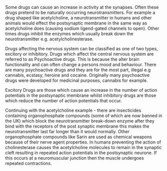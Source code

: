 Some drugs can cause an increase in activity at the synapses. Often these drugs pretend to be naturally occurring neurotransmitters. For example a drug shaped like acetylcholine, a neurotransmitter in humans and other animals would effect the postsynaptic membrane in the same way as acetylcholine does (causing sodium ligend-gated channels to open). Other times drugs inhibit the enzymes which usually break down the neurotransmitter e.g. acetylcholinesterase.

Drugs affecting the nervous system can be classified as one of two types, excitory or inhibitory. Drugs which affect the central nervous system are referred to as Psychoactive drugs. This is because the alter brain functionality and can often change a persons mood and behaviour. There are many psychoactive drugs and they are for the most part, illegal e.g cannabis, ecstasy, heroine and cocaine. Originally many psychoactive drugs were developed for medicinal purposes, cannabis for example.

Excitory Drugs are those which cause an increase in the number of action potentials in the postsynaptic membrane whilst inhibitory drugs are those which reduce the number of action potentials that occur. 

Continuing with the acetylcholine example - there are insecticides containing organophosphate compounds (some of which are now banned in the UK) which block the neurotransmitter break-down enzyme after they bind with the receptors of the post synaptic membrane this makes the neurotransmitter last far longer than it would normally. Other organophosphate compounds like Sarin are used as chemical weapons because of their nerve agent properties. In humans preventing the action of cholinesterase causes the acetylcholine molecules to remain in the synaptic cleft resulting in repeated action potentials in the postsynaptic neurone. If this occurs at a neuromuscular junction then the muscle undergoes repeated contractions.